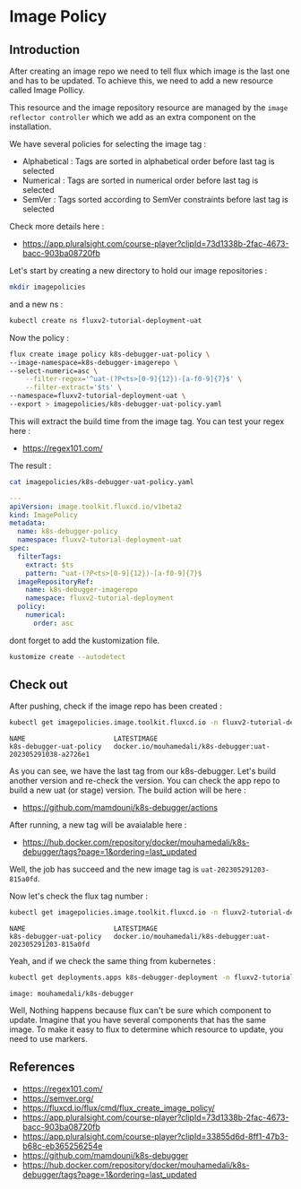 # Image Policy

## Introduction

After creating an image repo we need to tell flux which image is the last one and has to be updated.
To achieve this, we need to add a new resource called Image Pollicy.

This resource and the image repository resource are managed by the ``image reflector controller`` which we add as an extra component on the installation.

We have several policies for selecting the image tag :
- Alphabetical  :   Tags are sorted in alphabetical order before last tag is selected
- Numerical     :   Tags are sorted in numerical order before last tag is selected
- SemVer        :   Tags sorted according to SemVer constraints before last tag is selected

Check more details here :

- https://app.pluralsight.com/course-player?clipId=73d1338b-2fac-4673-bacc-903ba08720fb


Let's start by creating a new directory to hold our image repositories :

```bash
mkdir imagepolicies
```

and a new ns :
```bash
kubectl create ns fluxv2-tutorial-deployment-uat
```

Now the policy :

```bash
flux create image policy k8s-debugger-uat-policy \
--image-namespace=k8s-debugger-imagerepo \
--select-numeric=asc \
	--filter-regex='^uat-(?P<ts>[0-9]{12})-[a-f0-9]{7}$' \
	--filter-extract='$ts' \
--namespace=fluxv2-tutorial-deployment-uat \
--export > imagepolicies/k8s-debugger-uat-policy.yaml
```

This will extract the build time from the image tag. You can test your regex here :
- https://regex101.com/

The result :

```bash
cat imagepolicies/k8s-debugger-uat-policy.yaml
```

```yaml
---
apiVersion: image.toolkit.fluxcd.io/v1beta2
kind: ImagePolicy
metadata:
  name: k8s-debugger-policy
  namespace: fluxv2-tutorial-deployment-uat
spec:
  filterTags:
    extract: $ts
    pattern: ^uat-(?P<ts>[0-9]{12})-[a-f0-9]{7}$
  imageRepositoryRef:
    name: k8s-debugger-imagerepo
    namespace: fluxv2-tutorial-deployment
  policy:
    numerical:
      order: asc
```

dont forget to add the kustomization file.

```bash
kustomize create --autodetect
```
## Check out

After pushing, check if the image repo has been created :

```bash
kubectl get imagepolicies.image.toolkit.fluxcd.io -n fluxv2-tutorial-deployment
```

```text
NAME                      LATESTIMAGE
k8s-debugger-uat-policy   docker.io/mouhamedali/k8s-debugger:uat-202305291038-a2726e1
```

As you can see, we have the last tag from our k8s-debugger. Let's build another version and re-check the version.
You can check the app repo to build a new uat (or stage) version.
The build action will be here :
- https://github.com/mamdouni/k8s-debugger/actions

After running, a new tag will be avaialable here :
- https://hub.docker.com/repository/docker/mouhamedali/k8s-debugger/tags?page=1&ordering=last_updated

Well, the job has succeed and the new image tag is ``uat-202305291203-815a0fd``.

Now let's check the flux tag number :

```bash
kubectl get imagepolicies.image.toolkit.fluxcd.io -n fluxv2-tutorial-deployment
```

```text
NAME                      LATESTIMAGE
k8s-debugger-uat-policy   docker.io/mouhamedali/k8s-debugger:uat-202305291203-815a0fd
```

Yeah, and if we check the same thing from kubernetes :

```bash
kubectl get deployments.apps k8s-debugger-deployment -n fluxv2-tutorial-deployment -o yaml
```

```text
image: mouhamedali/k8s-debugger
```

Well, Nothing happens because flux can't be sure which component to update. Imagine that you have several components that has the same image. To make it easy to flux to determine which resource to update, you need to use markers.

## References

- https://regex101.com/
- https://semver.org/
- https://fluxcd.io/flux/cmd/flux_create_image_policy/
- https://app.pluralsight.com/course-player?clipId=73d1338b-2fac-4673-bacc-903ba08720fb
- https://app.pluralsight.com/course-player?clipId=33855d6d-8ff1-47b3-b68c-eb365256254e
- https://github.com/mamdouni/k8s-debugger
- https://hub.docker.com/repository/docker/mouhamedali/k8s-debugger/tags?page=1&ordering=last_updated

